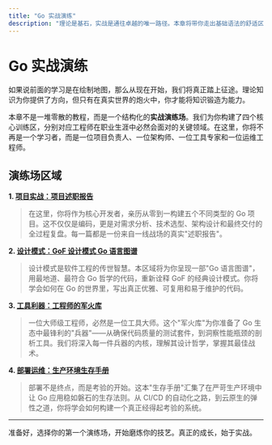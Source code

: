 ```yaml
---
title: "Go 实战演练"
description: "理论是基石，实战是通往卓越的唯一路径。本章将带你走出基础语法的舒适区，进入真实世界的战场，磨炼你作为 Go 工程师的硬核技能。"
---
```


# Go 实战演练

如果说前面的学习是在绘制地图，那么从现在开始，我们将真正踏上征途。理论知识为你提供了方向，但只有在真实世界的炮火中，你才能将知识锻造为能力。

本章不是一堆零散的教程，而是一个结构化的**实战演练场**。我们为你构建了四个核心训练区，分别对应工程师在职业生涯中必然会面对的关键领域。在这里，你将不再是一个学习者，而是一位项目负责人、一位架构师、一位工具专家和一位运维工程师。

## 演练场区域

**1. [项目实战：项目述职报告](./projects/index.md)**

> 在这里，你将作为核心开发者，亲历从零到一构建五个不同类型的 Go 项目。这不仅仅是编码，更是对需求分析、技术选型、架构设计和最终交付的全过程复盘。每一篇都是一份来自一线战场的真实"述职报告"。

**2. [设计模式：GoF 设计模式 Go 语言图谱](./patterns/index.md)**

> 设计模式是软件工程的传世智慧。本区域将为你呈现一部"Go 语言图谱"，用最地道、最符合 Go 哲学的代码，重新诠释 GoF 的经典设计模式。你将学会如何在 Go 的世界里，写出真正优雅、可复用和易于维护的代码。

**3. [工具利器：工程师的军火库](./tools/index.md)**

> 一位大师级工程师，必然是一位工具大师。这个"军火库"为你准备了 Go 生态中最锋利的"兵器"——从确保代码质量的测试套件，到洞察性能瓶颈的剖析工具。我们将深入每一件兵器的内核，理解其设计哲学，掌握其最佳战术。

**4. [部署运维：生产环境生存手册](./deployment/index.md)**

> 部署不是终点，而是考验的开始。这本"生存手册"汇集了在严苛生产环境中让 Go 应用稳如磐石的生存法则。从 CI/CD 的自动化之路，到云原生的弹性之道，你将学会如何构建一个真正经得起考验的系统。

---

准备好，选择你的第一个演练场，开始磨炼你的技艺。真正的成长，始于实战。 